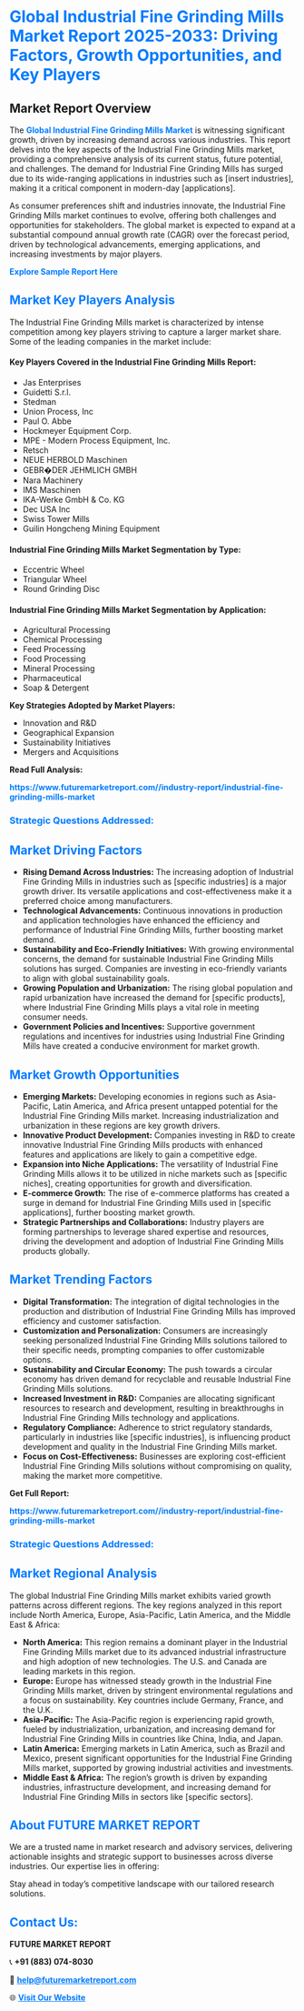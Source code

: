 <h1 style="color: #007BFF;">Global Industrial Fine Grinding Mills Market Report 2025-2033: Driving Factors, Growth Opportunities, and Key Players</h1>

<section id="overview">
<h2>Market Report Overview</h2>
<p>The <a href="https://www.futuremarketreport.com//industry-report/industrial-fine-grinding-mills-market" style="color: #007BFF; text-decoration: none;"><strong>Global Industrial Fine Grinding Mills Market</strong></a> is witnessing significant growth, driven by increasing demand across various industries. This report delves into the key aspects of the Industrial Fine Grinding Mills market, providing a comprehensive analysis of its current status, future potential, and challenges. The demand for Industrial Fine Grinding Mills has surged due to its wide-ranging applications in industries such as [insert industries], making it a critical component in modern-day [applications].</p>
<p>As consumer preferences shift and industries innovate, the Industrial Fine Grinding Mills market continues to evolve, offering both challenges and opportunities for stakeholders. The global market is expected to expand at a substantial compound annual growth rate (CAGR) over the forecast period, driven by technological advancements, emerging applications, and increasing investments by major players.</p>
</section>

<section id="overview">
<p><a href="https://www.futuremarketreport.com//request-sample/reportId=54960" style="color: #007BFF; text-decoration: none;"><strong>Explore Sample Report Here</strong></a></p>
</section>

<section id="key-players">
<h2 style="color: #007BFF;">Market Key Players Analysis</h2>
<p>The Industrial Fine Grinding Mills market is characterized by intense competition among key players striving to capture a larger market share. Some of the leading companies in the market include:</p>
<h4>Key Players Covered in the Industrial Fine Grinding Mills Report:</h4>
<ul><li>Jas Enterprises</li><li>Guidetti S.r.l.</li><li>Stedman</li><li>Union Process, Inc</li><li>Paul O. Abbe</li><li>Hockmeyer Equipment Corp.</li><li>MPE - Modern Process Equipment, Inc.</li><li>Retsch</li><li>NEUE HERBOLD Maschinen</li><li>GEBR�DER JEHMLICH GMBH</li><li>Nara Machinery</li><li>IMS Maschinen</li><li>IKA-Werke GmbH &amp; Co. KG</li><li>Dec USA Inc</li><li>Swiss Tower Mills</li><li>Guilin Hongcheng Mining Equipment</li></ul>
<h4>Industrial Fine Grinding Mills Market Segmentation by Type:</h4>
<ul><li>Eccentric Wheel</li><li>Triangular Wheel</li><li>Round Grinding Disc</li></ul>

<h4>Industrial Fine Grinding Mills Market Segmentation by Application:</h4>
<ul><li>Agricultural Processing</li><li>Chemical Processing</li><li>Feed Processing</li><li>Food Processing</li><li>Mineral Processing</li><li>Pharmaceutical</li><li>Soap &amp; Detergent</li></ul>
<p><strong>Key Strategies Adopted by Market Players:</strong></p>
<ul>
<li>Innovation and R&D</li>
<li>Geographical Expansion</li>
<li>Sustainability Initiatives</li>
<li>Mergers and Acquisitions</li>
</ul>
</section>

<section>
<p><strong>Read Full Analysis: </strong></p><a href="https://www.futuremarketreport.com//industry-report/industrial-fine-grinding-mills-market" style="color: #007BFF; text-decoration: none;"><strong>https://www.futuremarketreport.com//industry-report/industrial-fine-grinding-mills-market</strong></a>
<h3 style="color: #007BFF;">Strategic Questions Addressed:</h3>
</section>

<section id="driving-factors">
<h2 style="color: #007BFF;">Market Driving Factors</h2>
<ul>
<li><strong>Rising Demand Across Industries:</strong> The increasing adoption of Industrial Fine Grinding Mills in industries such as [specific industries] is a major growth driver. Its versatile applications and cost-effectiveness make it a preferred choice among manufacturers.</li>
<li><strong>Technological Advancements:</strong> Continuous innovations in production and application technologies have enhanced the efficiency and performance of Industrial Fine Grinding Mills, further boosting market demand.</li>
<li><strong>Sustainability and Eco-Friendly Initiatives:</strong> With growing environmental concerns, the demand for sustainable Industrial Fine Grinding Mills solutions has surged. Companies are investing in eco-friendly variants to align with global sustainability goals.</li>
<li><strong>Growing Population and Urbanization:</strong> The rising global population and rapid urbanization have increased the demand for [specific products], where Industrial Fine Grinding Mills plays a vital role in meeting consumer needs.</li>
<li><strong>Government Policies and Incentives:</strong> Supportive government regulations and incentives for industries using Industrial Fine Grinding Mills have created a conducive environment for market growth.</li>
</ul>
</section>

<section id="growth-opportunities">
<h2 style="color: #007BFF;">Market Growth Opportunities</h2>
<ul>
<li><strong>Emerging Markets:</strong> Developing economies in regions such as Asia-Pacific, Latin America, and Africa present untapped potential for the Industrial Fine Grinding Mills market. Increasing industrialization and urbanization in these regions are key growth drivers.</li>
<li><strong>Innovative Product Development:</strong> Companies investing in R&D to create innovative Industrial Fine Grinding Mills products with enhanced features and applications are likely to gain a competitive edge.</li>
<li><strong>Expansion into Niche Applications:</strong> The versatility of Industrial Fine Grinding Mills allows it to be utilized in niche markets such as [specific niches], creating opportunities for growth and diversification.</li>
<li><strong>E-commerce Growth:</strong> The rise of e-commerce platforms has created a surge in demand for Industrial Fine Grinding Mills used in [specific applications], further boosting market growth.</li>
<li><strong>Strategic Partnerships and Collaborations:</strong> Industry players are forming partnerships to leverage shared expertise and resources, driving the development and adoption of Industrial Fine Grinding Mills products globally.</li>
</ul>
</section>

<section id="trending-factors">
<h2 style="color: #007BFF;">Market Trending Factors</h2>
<ul>
<li><strong>Digital Transformation:</strong> The integration of digital technologies in the production and distribution of Industrial Fine Grinding Mills has improved efficiency and customer satisfaction.</li>
<li><strong>Customization and Personalization:</strong> Consumers are increasingly seeking personalized Industrial Fine Grinding Mills solutions tailored to their specific needs, prompting companies to offer customizable options.</li>
<li><strong>Sustainability and Circular Economy:</strong> The push towards a circular economy has driven demand for recyclable and reusable Industrial Fine Grinding Mills solutions.</li>
<li><strong>Increased Investment in R&D:</strong> Companies are allocating significant resources to research and development, resulting in breakthroughs in Industrial Fine Grinding Mills technology and applications.</li>
<li><strong>Regulatory Compliance:</strong> Adherence to strict regulatory standards, particularly in industries like [specific industries], is influencing product development and quality in the Industrial Fine Grinding Mills market.</li>
<li><strong>Focus on Cost-Effectiveness:</strong> Businesses are exploring cost-efficient Industrial Fine Grinding Mills solutions without compromising on quality, making the market more competitive.</li>
</ul>
</section>

<section>
<p><strong>Get Full Report: </strong></p><a href="https://www.futuremarketreport.com//industry-report/industrial-fine-grinding-mills-market" style="color: #007BFF; text-decoration: none;"><strong>https://www.futuremarketreport.com//industry-report/industrial-fine-grinding-mills-market</strong></a>
<h3 style="color: #007BFF;">Strategic Questions Addressed:</h3>
</section>


<section id="regional-analysis">
<h2 style="color: #007BFF;">Market Regional Analysis</h2>
<p>The global Industrial Fine Grinding Mills market exhibits varied growth patterns across different regions. The key regions analyzed in this report include North America, Europe, Asia-Pacific, Latin America, and the Middle East & Africa:</p>
<ul>
<li><strong>North America:</strong> This region remains a dominant player in the Industrial Fine Grinding Mills market due to its advanced industrial infrastructure and high adoption of new technologies. The U.S. and Canada are leading markets in this region.</li>
<li><strong>Europe:</strong> Europe has witnessed steady growth in the Industrial Fine Grinding Mills market, driven by stringent environmental regulations and a focus on sustainability. Key countries include Germany, France, and the U.K.</li>
<li><strong>Asia-Pacific:</strong> The Asia-Pacific region is experiencing rapid growth, fueled by industrialization, urbanization, and increasing demand for Industrial Fine Grinding Mills in countries like China, India, and Japan.</li>
<li><strong>Latin America:</strong> Emerging markets in Latin America, such as Brazil and Mexico, present significant opportunities for the Industrial Fine Grinding Mills market, supported by growing industrial activities and investments.</li>
<li><strong>Middle East & Africa:</strong> The region’s growth is driven by expanding industries, infrastructure development, and increasing demand for Industrial Fine Grinding Mills in sectors like [specific sectors].</li>
</ul>
</section>

<footer>
<h2 style="color: #007BFF;">About FUTURE MARKET REPORT</h2>
<p>We are a trusted name in market research and advisory services, delivering actionable insights and strategic support to businesses across diverse industries. Our expertise lies in offering:</p>

<p>Stay ahead in today’s competitive landscape with our tailored research solutions.</p>

<h2 style="color: #007BFF;">Contact Us:</h2>
<p><strong>FUTURE MARKET REPORT</strong></p>
<p>📞 <strong>+91 (883) 074-8030</strong></p>
<p>📧 <strong><a href="mailto:help@futuremarketreport.com" style="color: #007BFF;">help@futuremarketreport.com</a></strong></p>
<p>🌐 <strong><a href="https://www.futuremarketreport.com/" style="color: #007BFF;">Visit Our Website</a></strong></p>
</footer>